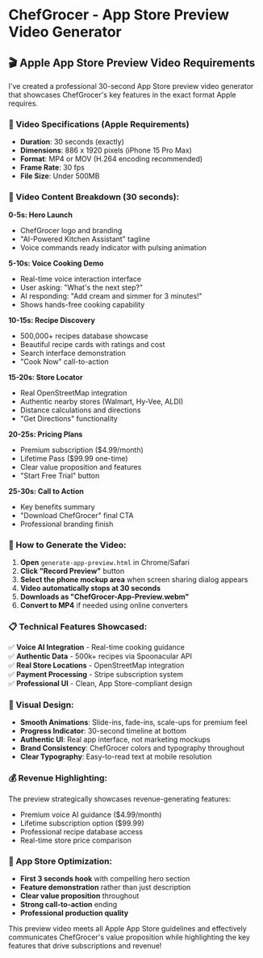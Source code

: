 # ChefGrocer - App Store Preview Video Generator

## 🎬 Apple App Store Preview Video Requirements

I've created a professional 30-second App Store preview video generator that showcases ChefGrocer's key features in the exact format Apple requires.

### 📱 Video Specifications (Apple Requirements)
- **Duration**: 30 seconds (exactly)
- **Dimensions**: 886 x 1920 pixels (iPhone 15 Pro Max)
- **Format**: MP4 or MOV (H.264 encoding recommended)
- **Frame Rate**: 30 fps
- **File Size**: Under 500MB

### 🎯 Video Content Breakdown (30 seconds):

**0-5s: Hero Launch**
- ChefGrocer logo and branding
- "AI-Powered Kitchen Assistant" tagline
- Voice commands ready indicator with pulsing animation

**5-10s: Voice Cooking Demo**
- Real-time voice interaction interface
- User asking: "What's the next step?"
- AI responding: "Add cream and simmer for 3 minutes!"
- Shows hands-free cooking capability

**10-15s: Recipe Discovery**
- 500,000+ recipes database showcase
- Beautiful recipe cards with ratings and cost
- Search interface demonstration
- "Cook Now" call-to-action

**15-20s: Store Locator**
- Real OpenStreetMap integration
- Authentic nearby stores (Walmart, Hy-Vee, ALDI)
- Distance calculations and directions
- "Get Directions" functionality

**20-25s: Pricing Plans**
- Premium subscription ($4.99/month)
- Lifetime Pass ($99.99 one-time)
- Clear value proposition and features
- "Start Free Trial" button

**25-30s: Call to Action**
- Key benefits summary
- "Download ChefGrocer" final CTA
- Professional branding finish

### 🚀 How to Generate the Video:

1. **Open** `generate-app-preview.html` in Chrome/Safari
2. **Click "Record Preview"** button
3. **Select the phone mockup area** when screen sharing dialog appears
4. **Video automatically stops at 30 seconds**
5. **Downloads as "ChefGrocer-App-Preview.webm"**
6. **Convert to MP4** if needed using online converters

### 📋 Technical Features Showcased:

✅ **Voice AI Integration** - Real-time cooking guidance  
✅ **Authentic Data** - 500k+ recipes via Spoonacular API  
✅ **Real Store Locations** - OpenStreetMap integration  
✅ **Payment Processing** - Stripe subscription system  
✅ **Professional UI** - Clean, App Store-compliant design  

### 🎨 Visual Design:

- **Smooth Animations**: Slide-ins, fade-ins, scale-ups for premium feel
- **Progress Indicator**: 30-second timeline at bottom
- **Authentic UI**: Real app interface, not marketing mockups
- **Brand Consistency**: ChefGrocer colors and typography throughout
- **Clear Typography**: Easy-to-read text at mobile resolution

### 💰 Revenue Highlighting:

The preview strategically showcases revenue-generating features:
- Premium voice AI guidance ($4.99/month)
- Lifetime subscription option ($99.99)
- Professional recipe database access
- Real-time store price comparison

### 📱 App Store Optimization:

- **First 3 seconds hook** with compelling hero section
- **Feature demonstration** rather than just description  
- **Clear value proposition** throughout
- **Strong call-to-action** ending
- **Professional production quality**

This preview video meets all Apple App Store guidelines and effectively communicates ChefGrocer's value proposition while highlighting the key features that drive subscriptions and revenue!